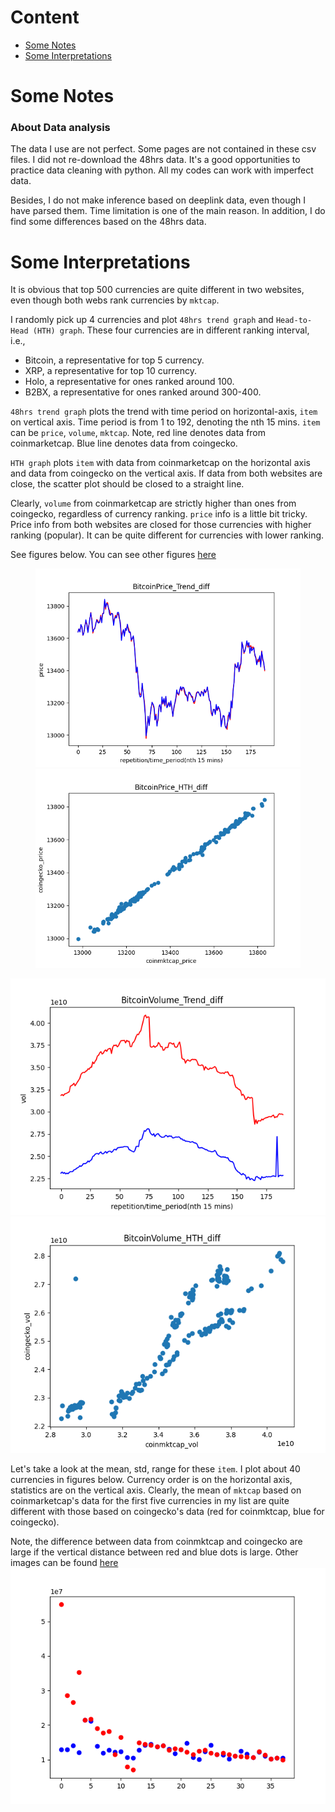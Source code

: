 # Content

- [Some Notes](#Some-Notes)  
- [Some Interpretations](#Some-Interpretations)  



# Some Notes
### About Data analysis
The data I use are not perfect. Some pages are not contained in these csv files.
I did not re-download the 48hrs data. It's a good opportunities to practice 
data cleaning with python. All my codes can work with imperfect data.

Besides, I do not make inference based on deeplink data, even though I have
parsed them. Time limitation is one of the main reason. In addition, 
I do find some differences based on the 48hrs data.

# Some Interpretations

It is obvious that top 500 currencies are quite different in two websites, 
even though both webs rank currencies by `mktcap`.

I randomly pick up 4 currencies and plot `48hrs trend graph` and `Head-to-Head (HTH) graph`.
These four currencies are in different ranking interval, i.e.,
- Bitcoin, a representative for top 5 currency.  
- XRP, a representative for top 10 currency.  
- Holo, a representative for ones ranked around 100.  
- B2BX, a representative for ones ranked around 300-400.

`48hrs trend graph` plots the trend with time period on horizontal-axis,
`item` on vertical axis. Time period is from 1 to 192, denoting the nth
15 mins. `item` can be `price`, `volume`, `mktcap`. Note, red line denotes
data from coinmarketcap. Blue line denotes data from coingecko.

`HTH graph` plots `item` with data from coinmarketcap on the horizontal
axis and data from coingecko on the vertical axis. If data from both
websites are close, the scatter plot should be closed to a straight line.

Clearly, `volume` from coinmarketcap are strictly higher than ones from
coingecko, regardless of currency ranking.
`price` info is a little bit tricky. Price info from both websites are closed
for those currencies with higher ranking (popular). It can be quite different
for currencies with lower ranking.

See figures below. You can see other figures [here](https://github.com/yhao21/ECON498_midterm/tree/master/data_analysis/figures)

<center>
<figure>
<img src="https://github.com/yhao21/ECON498_midterm/blob/master/data_analysis/figures/BitcoinPrice_Trend_diff.png" />
<img src="https://github.com/yhao21/ECON498_midterm/blob/master/data_analysis/figures/BitcoinPrice_HTH_diff.png" />
</figure>
</center>

![](https://github.com/yhao21/ECON498_midterm/blob/master/data_analysis/figures/BitcoinVolume_Trend_diff.png)
![](https://github.com/yhao21/ECON498_midterm/blob/master/data_analysis/figures/BitcoinVolume_HTH_diff.png)



Let's take a look at the mean, std, range for these `item`. I plot about 40
currencies in figures below. Currency order is on the horizontal axis,
statistics are on the vertical axis. 
Clearly, the mean of `mktcap` based on coinmarketcap's data 
for the first five currencies in my list are quite different with those
based on coingecko's data (red for coinmktcap, blue for coingecko).

Note, the difference between data from coinmktcap and coingecko are large
if the vertical distance between red and blue dots is large.
Other images can be found [here](https://github.com/yhao21/ECON498_midterm/tree/master/data_analysis/statistics_figures)
![](https://github.com/yhao21/ECON498_midterm/blob/master/data_analysis/statistics_figures/MKTcap_Mean_Comparable_statistics.png)










